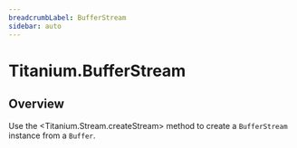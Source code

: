 ```yaml
---
breadcrumbLabel: BufferStream
sidebar: auto
---
```


# Titanium.BufferStream

<ProxySummary/>

## Overview

Use the <Titanium.Stream.createStream> method to create a `BufferStream` instance from a
`Buffer`.

<ApiDocs/>
